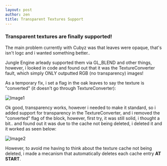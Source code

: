 ```yaml
---
layout: post
author: zen
title: Transparent Textures Support
---
```

### Transparent textures are finally supported!

The main problem currently with Cubyz was that leaves were opaque, that's isn't logc and i wanted something better..

Jungle Engine arleady supported them via GL_BLEND and other things, however, i looked in code and found out that
it was the TextureConverter fault, which simply ONLY outputted RGB (no transparency) images!

As a temporary fix, i set a flag in the oak leaves to say the texture is "converted" (it doesn't go through TextureConverter):

![Image1](https://cdn.discordapp.com/attachments/475297969609113600/559709892907106322/unknown.png)

Ok good, transparency works, however i needed to make it standard, so i added support for transparency in the TextureConverter,
and i removed the "converted" flag of the block, however, first try, it was still solid, i thought a bit.. and found out it was due
to the cache not being deleted, i deleted it and it worked as seen below:

![Image2](https://cdn.discordapp.com/attachments/475297969609113600/559710948458233856/unknown.png)

However, to avoid me having to think about the texture cache not being deleted, i made a mecanism that automatically deletes
each cache entry **AT START**.
